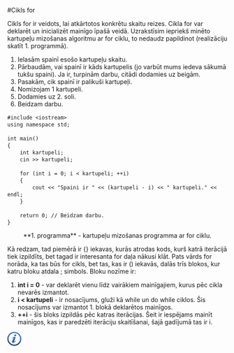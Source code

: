#Cikls for

Cikls for ir veidots, lai atkārtotos konkrētu skaitu reizes. Cikla for var deklarēt un inicializēt mainīgo īpašā veidā. Uzrakstīsim iepriekš minēto kartupeļu mizošanas algoritmu ar for ciklu, to nedaudz papildinot (realizāciju skatīt 1. programmā).

1. Ielasām spainī esošo kartupeļu skaitu. 
1. Pārbaudām, vai spainī ir kāds kartupelis (jo varbūt mums iedeva sākumā tukšu spaini). Ja ir, turpinām darbu, citādi dodamies uz beigām.
1. Pasakām, cik spainī ir palikuši kartupeļi.
1. Nomizojam 1 kartupeli.
1. Dodamies uz 2. soli.
1. Beidzam darbu.


```
#include <iostream>
using namespace std;

int main()
{
    int kartupeli;
    cin >> kartupeli;

    for (int i = 0; i < kartupeli; ++i)
    {
        cout << "Spaini ir " << (kartupeli - i) << " kartupeli." << endl;
    }

    return 0; // Beidzam darbu.
}
```

<center>**1. programma** - kartupeļu mizošanas programma ar for ciklu.</center>

Kā redzam, tad piemērā ir \{\} iekavas, kurās atrodas kods, kurš katrā iterācijā tiek izpildīts, bet tagad ir interesanta for daļa nākusi klāt. Pats vārds for norāda, ka tas būs for cikls, bet tas, kas ir () iekavās, dalās trīs blokos, kur katru bloku atdala ; simbols. Bloku nozīme ir:

1. **int i = 0** - var deklarēt vienu līdz vairākiem mainīgajiem, kurus pēc cikla nevarēs izmantot.
1. **i &lt; kartupeli** - ir nosacījums, gluži kā while un do while ciklos. Šis nosacījums var izmantot 1. blokā deklarētos mainīgos.
1. **++i** - šis bloks izpildās pēc katras iterācijas. Šeit ir iespējams mainīt mainīgos, kas ir paredzēti iterāciju skaitīšanai, šajā gadījumā tas ir i.


<a href="http://www.cplusplus.com/doc/tutorial/control/" target="_blank">![Vairāk informācija](/media/theory/information.png)</a>